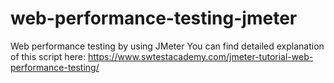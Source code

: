 # web-performance-testing-jmeter
Web performance testing by using JMeter
You can find detailed explanation of this script here: https://www.swtestacademy.com/jmeter-tutorial-web-performance-testing/

